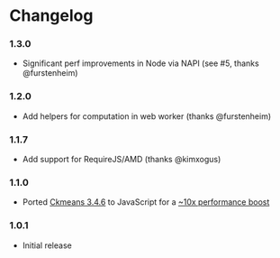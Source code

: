 # Changelog

### 1.3.0

* Significant perf improvements in Node via NAPI (see #5, thanks @furstenheim)

### 1.2.0

* Add helpers for computation in web worker (thanks @furstenheim)

### 1.1.7

* Add support for RequireJS/AMD (thanks @kimxogus)

### 1.1.0

* Ported [Ckmeans 3.4.6](https://cran.r-project.org/web/packages/Ckmeans.1d.dp/) to JavaScript for a [~10x performance boost](https://cloud.githubusercontent.com/assets/875591/19367940/67688548-9152-11e6-9c2e-01e3e800bb65.png)

### 1.0.1

* Initial release
